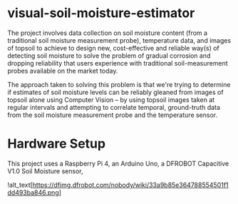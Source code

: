 # visual-soil-moisture-estimator

The project involves data collection on soil moisture content (from a traditional soil moisture measurement probe), temperature data, and images of topsoil to achieve to design new, cost-effective and reliable way(s) of detecting soil moisture to solve the problem of gradual corrosion and dropping reliability that users experience with traditional soil-measurement probes available on the market today.

The approach taken to solving this problem is that we're trying to determine if estimates of soil moisture levels can be reliably gleaned from images of topsoil alone using Computer Vision – by using topsoil images taken at regular intervals and attempting to correlate temporal, ground-truth data from the soil moisture measurement probe and the temperature sensor.

# Hardware Setup

This project uses a Raspberry Pi 4, an Arduino Uno, a DFROBOT Capacitive V1.0 Soil Moisture sensor,

!alt_text[https://dfimg.dfrobot.com/nobody/wiki/33a9b85e364788554501f1dd493ba846.png]
